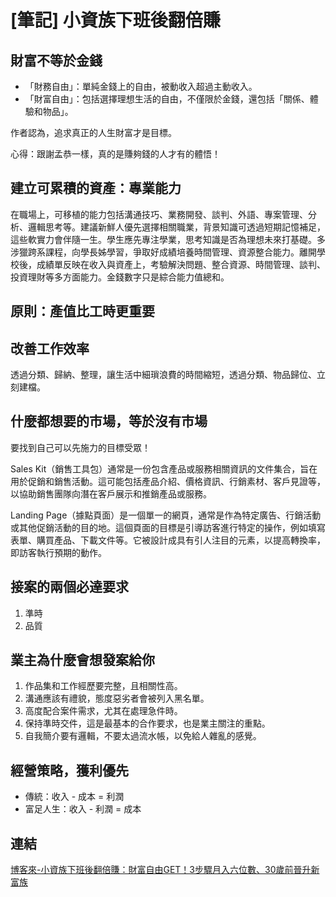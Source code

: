 # [筆記] 小資族下班後翻倍賺


<!--more-->
## 財富不等於金錢

- 「財務自由」：單純金錢上的自由，被動收入超過主動收入。
- 「財富自由」：包括選擇理想生活的自由，不僅限於金錢，還包括「關係、體驗和物品」。

作者認為，追求真正的人生財富才是目標。

心得：跟謝孟恭一樣，真的是賺夠錢的人才有的體悟！

## 建立可累積的資產：專業能力

在職場上，可移植的能力包括溝通技巧、業務開發、談判、外語、專案管理、分析、邏輯思考等。建議新鮮人優先選擇相關職業，背景知識可透過短期記憶補足，這些軟實力會伴隨一生。學生應先專注學業，思考知識是否為理想未來打基礎。多涉獵跨系課程，向學長姊學習，爭取好成績培養時間管理、資源整合能力。離開學校後，成績單反映在收入與資產上，考驗解決問題、整合資源、時間管理、談判、投資理財等多方面能力。金錢數字只是綜合能力值總和。

## 原則：產值比工時更重要

## 改善工作效率

透過分類、歸納、整理，讓生活中細瑣浪費的時間縮短，透過分類、物品歸位、立刻建檔。

## 什麼都想要的市場，等於沒有市場

要找到自己可以先施力的目標受眾！

Sales Kit（銷售工具包）通常是一份包含產品或服務相關資訊的文件集合，旨在用於促銷和銷售活動。這可能包括產品介紹、價格資訊、行銷素材、客戶見證等，以協助銷售團隊向潛在客戶展示和推銷產品或服務。

Landing Page（據點頁面）是一個單一的網頁，通常是作為特定廣告、行銷活動或其他促銷活動的目的地。這個頁面的目標是引導訪客進行特定的操作，例如填寫表單、購買產品、下載文件等。它被設計成具有引人注目的元素，以提高轉換率，即訪客執行預期的動作。

## 接案的兩個必達要求

1. 準時
2. 品質

## 業主為什麼會想發案給你

1. 作品集和工作經歷要完整，且相關性高。
2. 溝通應該有禮貌，態度惡劣者會被列入黑名單。
3. 高度配合案件需求，尤其在處理急件時。
4. 保持準時交件，這是最基本的合作要求，也是業主關注的重點。
5. 自我簡介要有邏輯，不要太過流水帳，以免給人雜亂的感覺。

## 經營策略，獲利優先

- 傳統：收入 - 成本 = 利潤
- 富足人生：收入 - 利潤 = 成本

## 連結

[博客來-小資族下班後翻倍賺：財富自由GET！3步驟月入六位數、30歲前晉升新富族](https://www.books.com.tw/products/0010897733 "‌")
